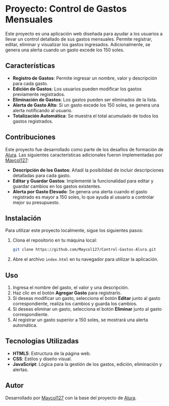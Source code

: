 # Proyecto: Control de Gastos Mensuales

Este proyecto es una aplicación web diseñada para ayudar a los usuarios a llevar un control detallado de sus gastos mensuales. Permite registrar, editar, eliminar y visualizar los gastos ingresados. Adicionalmente, se genera una alerta cuando un gasto excede los 150 soles.

## Características

- **Registro de Gastos**: Permite ingresar un nombre, valor y descripción para cada gasto.
- **Edición de Gastos**: Los usuarios pueden modificar los gastos previamente registrados.
- **Eliminación de Gastos**: Los gastos pueden ser eliminados de la lista.
- **Alerta de Gasto Alto**: Si un gasto excede los 150 soles, se genera una alerta notificando al usuario.
- **Totalización Automática**: Se muestra el total acumulado de todos los gastos registrados.

## Contribuciones

Este proyecto fue desarrollado como parte de los desafíos de formación de [Alura](https://www.alura.com.br/). Las siguientes características adicionales fueron implementadas por [Maycol127](https://github.com/Maycol127):

- **Descripción de los Gastos**: Añadí la posibilidad de incluir descripciones detalladas para cada gasto.
- **Editar y Guardar Gastos**: Implementé la funcionalidad para editar y guardar cambios en los gastos existentes.
- **Alerta por Gasto Elevado**: Se genera una alerta cuando el gasto registrado es mayor a 150 soles, lo que ayuda al usuario a controlar mejor su presupuesto.

## Instalación

Para utilizar este proyecto localmente, sigue los siguientes pasos:

1. Clona el repositorio en tu máquina local:
    ```bash
    git clone https://github.com/Maycol127/Control-Gastos-Alura.git
    ```

2. Abre el archivo `index.html` en tu navegador para utilizar la aplicación.

## Uso

1. Ingresa el nombre del gasto, el valor y una descripción.
2. Haz clic en el botón **Agregar Gasto** para registrarlo.
3. Si deseas modificar un gasto, selecciona el botón **Editar** junto al gasto correspondiente, realiza los cambios y guarda los cambios.
4. Si deseas eliminar un gasto, selecciona el botón **Eliminar** junto al gasto correspondiente.
5. Al registrar un gasto superior a 150 soles, se mostrará una alerta automática.

## Tecnologías Utilizadas

- **HTML5**: Estructura de la página web.
- **CSS**: Estilos y diseño visual.
- **JavaScript**: Lógica para la gestión de los gastos, edición, eliminación y alertas.

## Autor

Desarrollado por [Maycol127](https://github.com/Maycol127) con la base del proyecto de [Alura](https://www.alura.com.br/).
